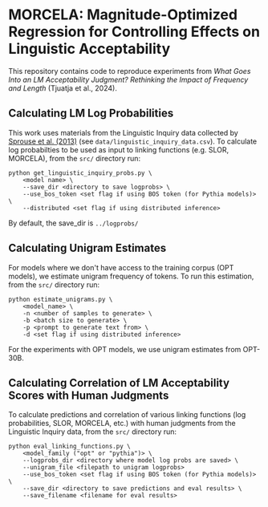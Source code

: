 # MORCELA: Magnitude-Optimized Regression for Controlling Effects on Linguistic Acceptability

This repository contains code to reproduce experiments from *What Goes Into an LM Acceptability Judgment? Rethinking the Impact of Frequency and Length* (Tjuatja et al., 2024).

## Calculating LM Log Probabilities
This work uses materials from the Linguistic Inquiry data collected by [Sprouse et al. (2013)](https://www.jonsprouse.com/papers/Sprouse%20et%20al.%202013.pdf) (see `data/linguistic_inquiry_data.csv`). To calculate log probabilties to be used as input to linking functions (e.g. SLOR, MORCELA), from the `src/` directory run:
```
python get_linguistic_inquiry_probs.py \
    <model name> \
    --save_dir <directory to save logprobs> \
    --use_bos_token <set flag if using BOS token (for Pythia models)> \
    --distributed <set flag if using distributed inference>
```
By default, the save_dir is `../logprobs/`

## Calculating Unigram Estimates
For models where we don't have access to the training corpus (OPT models), we estimate unigram frequency of tokens. To run this estimation, from the `src/` directory run:
```
python estimate_unigrams.py \
    <model_name> \
    -n <number of samples to generate> \
    -b <batch size to generate> \
    -p <prompt to generate text from> \
    -d <set flag if using distributed inference>
```
For the experiments with OPT models, we use unigram estimates from OPT-30B.

## Calculating Correlation of LM Acceptability Scores with Human Judgments
To calculate predictions and correlation of various linking functions (log probabilities, SLOR, MORCELA, etc.) with human judgments from the Linguistic Inquiry data, from the `src/` directory run:
```
python eval_linking_functions.py \
    <model_family ("opt" or "pythia")> \
    --logprobs_dir <directory where model log probs are saved> \
    --unigram_file <filepath to unigram logprobs>
    --use_bos_token <set flag if using BOS token (for Pythia models)> \
    --save_dir <directory to save predictions and eval results> \
    --save_filename <filename for eval results>
```
